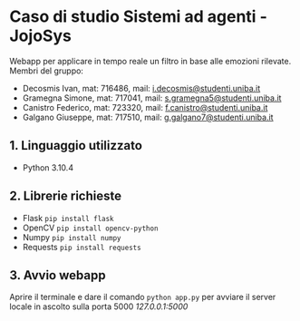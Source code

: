 # Caso di studio Sistemi ad agenti - JojoSys
Webapp per applicare in tempo reale un filtro in base alle emozioni rilevate.
Membri del gruppo:
- Decosmis Ivan, mat: 716486, mail: i.decosmis@studenti.uniba.it
- Gramegna Simone, mat: 717041, mail: s.gramegna5@studenti.uniba.it
- Canistro Federico, mat: 723320, mail: f.canistro@studenti.uniba.it
- Galgano Giuseppe, mat: 717510, mail: g.galgano7@studenti.uniba.it

## 1. Linguaggio utilizzato
- Python 3.10.4 

## 2. Librerie richieste
- Flask `pip install flask`
- OpenCV `pip install opencv-python`
- Numpy `pip install numpy`
- Requests `pip install requests`

## 3. Avvio webapp
Aprire il terminale e dare il comando `python app.py` per avviare il server locale in ascolto sulla porta 5000
*127.0.0.1:5000*
